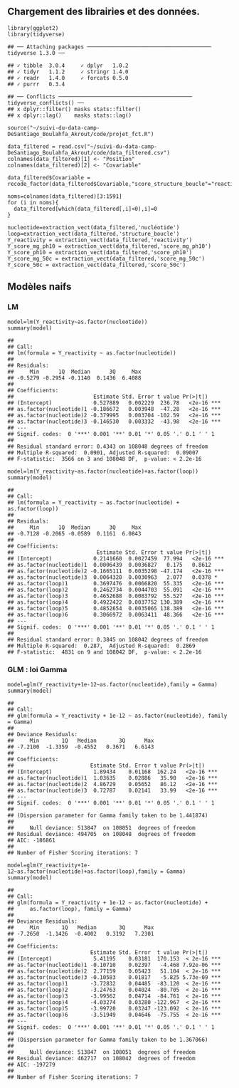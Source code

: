 Chargement des librairies et des données.
-----------------------------------------

    library(ggplot2)
    library(tidyverse)

    ## ── Attaching packages ─────────────────────────────────────── tidyverse 1.3.0 ──

    ## ✓ tibble  3.0.4     ✓ dplyr   1.0.2
    ## ✓ tidyr   1.1.2     ✓ stringr 1.4.0
    ## ✓ readr   1.4.0     ✓ forcats 0.5.0
    ## ✓ purrr   0.3.4

    ## ── Conflicts ────────────────────────────────────────── tidyverse_conflicts() ──
    ## x dplyr::filter() masks stats::filter()
    ## x dplyr::lag()    masks stats::lag()

    source("~/suivi-du-data-camp-DeSantiago_Boulahfa_Akrout/code/projet_fct.R")

    data_filtered = read.csv("~/suivi-du-data-camp-DeSantiago_Boulahfa_Akrout/code/data_filtered.csv")
    colnames(data_filtered)[1] <- "Position"
    colnames(data_filtered)[2] <- "Covariable"

    data_filtered$Covariable = recode_factor(data_filtered$Covariable,"score_structure_boucle"="reactivity")

    noms=colnames(data_filtered)[3:1591]
    for (i in noms){
      data_filtered[which(data_filtered[,i]<0),i]=0
    }

    nucleotide=extraction_vect(data_filtered,'nucléotide')
    loop=extraction_vect(data_filtered,'structure_boucle')
    Y_reactivity = extraction_vect(data_filtered,'reactivity')
    Y_score_mg_ph10 = extraction_vect(data_filtered,'score_mg_ph10')
    Y_score_ph10 = extraction_vect(data_filtered,'score_ph10')
    Y_score_mg_50c = extraction_vect(data_filtered,'score_mg_50c')
    Y_score_50c = extraction_vect(data_filtered,'score_50c')

Modèles naifs
-------------

### LM

    model=lm(Y_reactivity~as.factor(nucleotide))
    summary(model)

    ## 
    ## Call:
    ## lm(formula = Y_reactivity ~ as.factor(nucleotide))
    ## 
    ## Residuals:
    ##     Min      1Q  Median      3Q     Max 
    ## -0.5279 -0.2954 -0.1140  0.1436  6.4088 
    ## 
    ## Coefficients:
    ##                         Estimate Std. Error t value Pr(>|t|)    
    ## (Intercept)             0.527889   0.002229  236.78   <2e-16 ***
    ## as.factor(nucleotide)1 -0.186672   0.003948  -47.28   <2e-16 ***
    ## as.factor(nucleotide)2 -0.379995   0.003704 -102.59   <2e-16 ***
    ## as.factor(nucleotide)3 -0.146530   0.003332  -43.98   <2e-16 ***
    ## ---
    ## Signif. codes:  0 '***' 0.001 '**' 0.01 '*' 0.05 '.' 0.1 ' ' 1
    ## 
    ## Residual standard error: 0.4343 on 108048 degrees of freedom
    ## Multiple R-squared:  0.0901, Adjusted R-squared:  0.09007 
    ## F-statistic:  3566 on 3 and 108048 DF,  p-value: < 2.2e-16

    model=lm(Y_reactivity~as.factor(nucleotide)+as.factor(loop))
    summary(model)

    ## 
    ## Call:
    ## lm(formula = Y_reactivity ~ as.factor(nucleotide) + as.factor(loop))
    ## 
    ## Residuals:
    ##     Min      1Q  Median      3Q     Max 
    ## -0.7128 -0.2065 -0.0589  0.1161  6.0843 
    ## 
    ## Coefficients:
    ##                          Estimate Std. Error t value Pr(>|t|)    
    ## (Intercept)             0.2141660  0.0027459  77.994   <2e-16 ***
    ## as.factor(nucleotide)1  0.0006439  0.0036827   0.175   0.8612    
    ## as.factor(nucleotide)2 -0.1665111  0.0035298 -47.174   <2e-16 ***
    ## as.factor(nucleotide)3  0.0064320  0.0030963   2.077   0.0378 *  
    ## as.factor(loop)1        0.3697476  0.0066820  55.335   <2e-16 ***
    ## as.factor(loop)2        0.2462734  0.0044703  55.091   <2e-16 ***
    ## as.factor(loop)3        0.4652688  0.0083792  55.527   <2e-16 ***
    ## as.factor(loop)4        0.4922422  0.0037752 130.389   <2e-16 ***
    ## as.factor(loop)5        0.4852654  0.0035065 138.389   <2e-16 ***
    ## as.factor(loop)6        0.3066972  0.0063411  48.366   <2e-16 ***
    ## ---
    ## Signif. codes:  0 '***' 0.001 '**' 0.01 '*' 0.05 '.' 0.1 ' ' 1
    ## 
    ## Residual standard error: 0.3845 on 108042 degrees of freedom
    ## Multiple R-squared:  0.287,  Adjusted R-squared:  0.2869 
    ## F-statistic:  4831 on 9 and 108042 DF,  p-value: < 2.2e-16

### GLM : loi Gamma

    model=glm(Y_reactivity+1e-12~as.factor(nucleotide),family = Gamma)
    summary(model)

    ## 
    ## Call:
    ## glm(formula = Y_reactivity + 1e-12 ~ as.factor(nucleotide), family = Gamma)
    ## 
    ## Deviance Residuals: 
    ##     Min       1Q   Median       3Q      Max  
    ## -7.2100  -1.3359  -0.4552   0.3671   6.6143  
    ## 
    ## Coefficients:
    ##                        Estimate Std. Error t value Pr(>|t|)    
    ## (Intercept)             1.89434    0.01168  162.24   <2e-16 ***
    ## as.factor(nucleotide)1  1.03635    0.02886   35.90   <2e-16 ***
    ## as.factor(nucleotide)2  4.86729    0.05652   86.12   <2e-16 ***
    ## as.factor(nucleotide)3  0.72787    0.02141   33.99   <2e-16 ***
    ## ---
    ## Signif. codes:  0 '***' 0.001 '**' 0.01 '*' 0.05 '.' 0.1 ' ' 1
    ## 
    ## (Dispersion parameter for Gamma family taken to be 1.441874)
    ## 
    ##     Null deviance: 513847  on 108051  degrees of freedom
    ## Residual deviance: 494705  on 108048  degrees of freedom
    ## AIC: -186861
    ## 
    ## Number of Fisher Scoring iterations: 7

    model=glm(Y_reactivity+1e-12~as.factor(nucleotide)+as.factor(loop),family = Gamma)
    summary(model)

    ## 
    ## Call:
    ## glm(formula = Y_reactivity + 1e-12 ~ as.factor(nucleotide) + 
    ##     as.factor(loop), family = Gamma)
    ## 
    ## Deviance Residuals: 
    ##     Min       1Q   Median       3Q      Max  
    ## -7.2650  -1.1426  -0.4002   0.3192   7.2301  
    ## 
    ## Coefficients:
    ##                        Estimate Std. Error  t value Pr(>|t|)    
    ## (Intercept)             5.41195    0.03181  170.153  < 2e-16 ***
    ## as.factor(nucleotide)1 -0.10710    0.02397   -4.468 7.92e-06 ***
    ## as.factor(nucleotide)2  2.77159    0.05423   51.104  < 2e-16 ***
    ## as.factor(nucleotide)3 -0.10583    0.01817   -5.825 5.73e-09 ***
    ## as.factor(loop)1       -3.72832    0.04485  -83.120  < 2e-16 ***
    ## as.factor(loop)2       -3.24763    0.04024  -80.705  < 2e-16 ***
    ## as.factor(loop)3       -3.99562    0.04714  -84.761  < 2e-16 ***
    ## as.factor(loop)4       -4.03274    0.03280 -122.967  < 2e-16 ***
    ## as.factor(loop)5       -3.99720    0.03247 -123.092  < 2e-16 ***
    ## as.factor(loop)6       -3.51949    0.04646  -75.755  < 2e-16 ***
    ## ---
    ## Signif. codes:  0 '***' 0.001 '**' 0.01 '*' 0.05 '.' 0.1 ' ' 1
    ## 
    ## (Dispersion parameter for Gamma family taken to be 1.367066)
    ## 
    ##     Null deviance: 513847  on 108051  degrees of freedom
    ## Residual deviance: 462717  on 108042  degrees of freedom
    ## AIC: -197279
    ## 
    ## Number of Fisher Scoring iterations: 7
